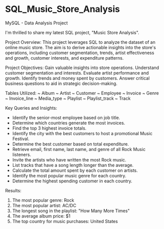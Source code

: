 # SQL_Music_Store_Analysis
MySQL - Data Analysis Project

I'm thrilled to share my latest SQL project, "Music Store Analysis".

 Project Overview:
This project leverages SQL to analyze the dataset of an online music store. The aim is to derive actionable insights into the store's operations, including customer segmentation, trends, artist effectiveness and growth, customer interests, and expenditure patterns.

Project Objectives:
Gain valuable insights into store operations.
Understand customer segmentation and interests.
Evaluate artist performance and growth.
Identify trends and money spent by customers.
Answer critical business questions to aid in strategic decision-making.

 Tables Utilized:
~ Album
~ Artist
~ Customer
~ Employee
~ Invoice
~ Genre
~ Invoice_line
~ Media_type
~ Playlist
~ Playlist_track
~ Track

 Key Queries and Insights:
- Identify the senior-most employee based on job title.
- Determine which countries generate the most invoices.
- Find the top 3 highest invoice totals.
- Identify the city with the best customers to host a promotional Music Festival.
- Determine the best customer based on total expenditure.
- Retrieve email, first name, last name, and genre of all Rock Music listeners.
- Invite the artists who have written the most Rock music.
- List tracks that have a song length longer than the average.
- Calculate the total amount spent by each customer on artists.
- Identify the most popular music genre for each country.
- Determine the highest spending customer in each country.

 Results:
1. The most popular genre: Rock
2. The most popular artist: AC/DC
3. The longest song in the playlist: "How Many More Times"
4. The average album price: $1
5. The top country for music purchases: United States
